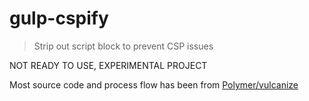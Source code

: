 # gulp-cspify

> Strip out script block to prevent CSP issues

NOT READY TO USE, EXPERIMENTAL PROJECT

Most source code and process flow has been from [Polymer/vulcanize](http://goo.gl/9EVYCW)

